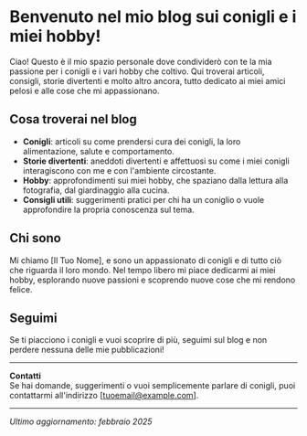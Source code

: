 # Benvenuto nel mio blog sui conigli e i miei hobby!

Ciao! Questo è il mio spazio personale dove condividerò con te la mia passione per i conigli e i vari hobby che coltivo. Qui troverai articoli, consigli, storie divertenti e molto altro ancora, tutto dedicato ai miei amici pelosi e alle cose che mi appassionano.

## Cosa troverai nel blog

- **Conigli**: articoli su come prendersi cura dei conigli, la loro alimentazione, salute e comportamento.
- **Storie divertenti**: aneddoti divertenti e affettuosi su come i miei conigli interagiscono con me e con l'ambiente circostante.
- **Hobby**: approfondimenti sui miei hobby, che spaziano dalla lettura alla fotografia, dal giardinaggio alla cucina.
- **Consigli utili**: suggerimenti pratici per chi ha un coniglio o vuole approfondire la propria conoscenza sul tema.

## Chi sono

Mi chiamo [Il Tuo Nome], e sono un appassionato di conigli e di tutto ciò che riguarda il loro mondo. Nel tempo libero mi piace dedicarmi ai miei hobby, esplorando nuove passioni e scoprendo nuove cose che mi rendono felice. 

## Seguimi

Se ti piacciono i conigli e vuoi scoprire di più, seguimi sul blog e non perdere nessuna delle mie pubblicazioni!

---

**Contatti**  
Se hai domande, suggerimenti o vuoi semplicemente parlare di conigli, puoi contattarmi all'indirizzo [tuoemail@example.com].

---

*Ultimo aggiornamento: febbraio 2025*
